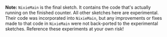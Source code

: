 **Note:** `NixieMain` is the final sketch. It contains the code that's actually running on the finished counter. All other sketches here are experimental. Their code was incorporated into `NixieMain`, but any improvements or fixes made to that code in `NixieMain` were not back-ported to the experimental sketches. Reference these experiments at your own risk!
